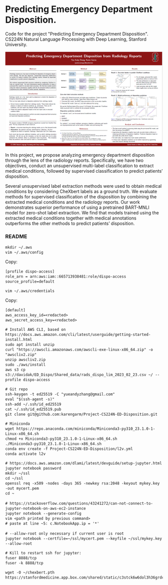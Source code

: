 # Predicting Emergency Department Disposition. 
Code for the project "Predicting Emergency Department Disposition". CS224N Natural Language Processing with Deep Learning, Stanford University.

![plot](CS224N_Poster.png)

In this project, we propose analyzing emergency department disposition through
the lens of the radiology reports. Specifically, we have two objectives, conduct an
unsupervised multi-label classification to extract medical conditions, followed by
supervised classification to predict patients’ disposition.

Several unsupervised label extraction methods were used to obtain medical conditions
by considering CheXbert labels as a ground truth. We evaluate methods
for supervised classification of the disposition by combining the extracted medical
conditions and the radiology reports. Our work demonstrates superior performance
of using a pretrained BART-MNLI model for zero-shot label extraction. We find
that models trained using the extracted medical conditions together with medical
annotations outperforms the other methods to predict patients’ disposition.

### README 

```
mkdir ~/.aws
vim ~/.aws/config
```
Copy:
```
[profile dispo-access]
role_arn = arn:aws:iam::665713938481:role/dispo-access
source_profile=default
```
```
vim ~/.aws/credentials
```
Copy:
```
[default]
aws_access_key_id=<redacted>
aws_secret_access_key=<redacted>
```

```
# Install AWS CLI, based on https://docs.aws.amazon.com/cli/latest/userguide/getting-started-install.html
sudo apt install unzip
curl "https://awscli.amazonaws.com/awscli-exe-linux-x86_64.zip" -o "awscliv2.zip"
unzip awscliv2.zip
sudo ./aws/install
aws s3 cp s3://davidak/ED_Dispo/Shared_data/rads_dispo_lim_2023_02_23.csv ~/ --profile dispo-access
```
```
# Git repo
ssh-keygen -t ed25519 -C "yueandyzhang@gmail.com"
eval "$(ssh-agent -s)"
ssh-add ~/.ssh/id_ed25519
cat ~/.ssh/id_ed25519.pub
git clone git@github.com:karengarm/Project-CS224N-ED-Disposition.git
```
```
# Miniconda
wget https://repo.anaconda.com/miniconda/Miniconda3-py310_23.1.0-1-Linux-x86_64.sh
chmod +x Miniconda3-py310_23.1.0-1-Linux-x86_64.sh
./Miniconda3-py310_23.1.0-1-Linux-x86_64.sh
conda env create -f Project-CS224N-ED-Disposition/l2v.yml
conda activate l2v
```
```
# https://docs.aws.amazon.com/dlami/latest/devguide/setup-jupyter.html
jupyter notebook password
mkdir ~/ssl
cd ~/ssl
openssl req -x509 -nodes -days 365 -newkey rsa:2048 -keyout mykey.key -out mycert.pem
cd ~

# https://stackoverflow.com/questions/43241272/can-not-connect-to-jupyter-notebook-on-aws-ec2-instance
jupyter notebook --generate-config
vim <path printed by previous command>
# paste at line ~5: c.NotebookApp.ip = '*'

# --allow-root only necessary if current user is root
jupyter notebook --certfile=~/ssl/mycert.pem --keyfile ~/ssl/mykey.key --allow-root
```
```
# Kill to restart ssh for jupyter:
fuser 8888/tcp
fuser -k 8888/tcp
```
```
wget -O ~/chexbert.pth https://stanfordmedicine.app.box.com/shared/static/c3stck6w6dol3h36grdc97xoydzxd7w9
```
